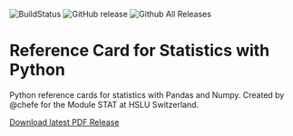 ![BuildStatus](https://travis-ci.org/KilnOfTheSecondFlame/python_statistics_reference_card.svg?branch=master)
![GitHub release](https://img.shields.io/github/release/KilnOfTheSecondFlame/python_statistics_reference_card.svg)
![Github All Releases](https://img.shields.io/github/downloads/KilnOfTheSecondFlame/python_statistics_reference_card/total.svg)

# Reference Card for Statistics with Python

Python reference cards for statistics with Pandas and Numpy. Created by @chefe for the Module STAT at HSLU Switzerland.

[Download latest PDF Release](https://github.com/KilnOfTheSecondFlame/python_statistics_reference_card/releases/latest/reference-card.pdf)
